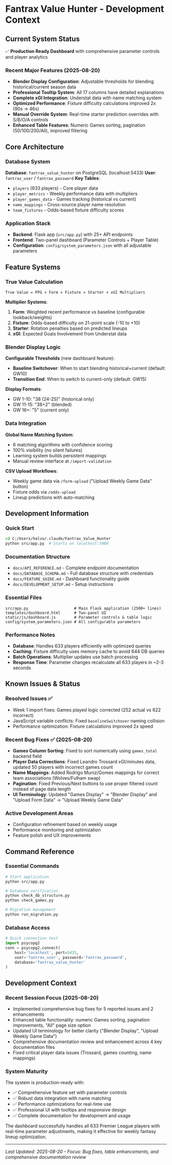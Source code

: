 # Fantrax Value Hunter - Development Context

## Current System Status

✅ **Production Ready Dashboard** with comprehensive parameter controls and player analytics

### Recent Major Features (2025-08-20)
- **Blender Display Configuration**: Adjustable thresholds for blending historical/current season data
- **Professional Tooltip System**: All 17 columns have detailed explanations
- **Complete xGI Integration**: Understat data with name matching system
- **Optimized Performance**: Fixture difficulty calculations improved 2x (90s → 46s)
- **Manual Override System**: Real-time starter prediction overrides with S/B/O/A controls
- **Enhanced Table Features**: Numeric Games sorting, pagination (50/100/200/All), improved filtering

## Core Architecture

### Database System
**Database**: `fantrax_value_hunter` on PostgreSQL (localhost:5433)
**User**: `fantrax_user` / `fantrax_password`
**Key Tables**:
- `players` (633 players) - Core player data
- `player_metrics` - Weekly performance data with multipliers  
- `player_games_data` - Games tracking (historical vs current)
- `name_mappings` - Cross-source player name resolution
- `team_fixtures` - Odds-based fixture difficulty scores

### Application Stack
- **Backend**: Flask app (`src/app.py`) with 25+ API endpoints
- **Frontend**: Two-panel dashboard (Parameter Controls + Player Table)
- **Configuration**: `config/system_parameters.json` with all adjustable parameters

## Feature Systems

### True Value Calculation
```
True Value = PPG × Form × Fixture × Starter × xGI Multipliers
```

**Multiplier Systems**:
1. **Form**: Weighted recent performance vs baseline (configurable lookback/weights)
2. **Fixture**: Odds-based difficulty on 21-point scale (-10 to +10)
3. **Starter**: Rotation penalties based on predicted lineups
4. **xGI**: Expected Goals Involvement from Understat data

### Blender Display Logic
**Configurable Thresholds** (new dashboard feature):
- **Baseline Switchover**: When to start blending historical+current (default: GW10)
- **Transition End**: When to switch to current-only (default: GW15)

**Display Formats**:
- GW 1-10: "38 (24-25)" (historical only)
- GW 11-15: "38+2" (blended)  
- GW 16+: "5" (current only)

### Data Integration
**Global Name Matching System**:
- 6 matching algorithms with confidence scoring
- 100% visibility (no silent failures)
- Learning system builds persistent mappings
- Manual review interface at `/import-validation`

**CSV Upload Workflows**:
- Weekly game data via `/form-upload` ("Upload Weekly Game Data" button)
- Fixture odds via `/odds-upload`
- Lineup predictions with auto-matching

## Development Information

### Quick Start
```bash
cd C:/Users/halvo/.claude/Fantrax_Value_Hunter
python src/app.py  # Starts on localhost:5000
```

### Documentation Structure
- `docs/API_REFERENCE.md` - Complete endpoint documentation
- `docs/DATABASE_SCHEMA.md` - Full database structure with credentials
- `docs/FEATURE_GUIDE.md` - Dashboard functionality guide  
- `docs/DEVELOPMENT_SETUP.md` - Setup instructions

### Essential Files
```
src/app.py                    # Main Flask application (2500+ lines)
templates/dashboard.html      # Two-panel UI
static/js/dashboard.js        # Parameter controls & table logic
config/system_parameters.json # All configurable parameters
```

### Performance Notes
- **Database**: Handles 633 players efficiently with optimized queries
- **Caching**: Fixture difficulty uses memory cache to avoid 644 DB queries
- **Batch Operations**: Multiplier updates use batch processing
- **Response Time**: Parameter changes recalculate all 633 players in ~2-3 seconds

## Known Issues & Status

### Resolved Issues ✅
- Week 1 import fixes: Games played logic corrected (252 actual vs 622 incorrect)
- JavaScript variable conflicts: Fixed `baselineSwitchover` naming collision
- Performance optimization: Fixture calculations improved 2x speed

### Recent Bug Fixes ✅ (2025-08-20)
- **Games Column Sorting**: Fixed to sort numerically using `games_total` backend field
- **Player Data Corrections**: Fixed Leandro Trossard xGI/minutes data, updated 50 players with incorrect games count
- **Name Mappings**: Added Rodrigo Muniz/Gomes mappings for correct team associations (Wolves/Fulham swap)
- **Pagination**: Fixed Previous/Next buttons to use proper filtered count instead of page data length
- **UI Terminology**: Updated "Games Display" → "Blender Display" and "Upload Form Data" → "Upload Weekly Game Data"

### Active Development Areas
- Configuration refinement based on weekly usage
- Performance monitoring and optimization
- Feature polish and UX improvements

## Command Reference

### Essential Commands
```bash
# Start application
python src/app.py

# Database verification  
python check_db_structure.py
python check_games.py

# Migration management
python run_migration.py
```

### Database Access
```python
# Quick connection test
import psycopg2
conn = psycopg2.connect(
    host='localhost', port=5433, 
    user='fantrax_user', password='fantrax_password',
    database='fantrax_value_hunter'
)
```

## Development Context

### Recent Session Focus (2025-08-20)
- Implemented comprehensive bug fixes for 5 reported issues and 2 enhancements
- Enhanced table functionality: numeric Games sorting, pagination improvements, "All" page size option
- Updated UI terminology for better clarity ("Blender Display", "Upload Weekly Game Data")
- Comprehensive documentation review and enhancement across 4 key documentation files
- Fixed critical player data issues (Trossard, games counting, name mappings)

### System Maturity
The system is production-ready with:
- ✅ Comprehensive feature set with parameter controls
- ✅ Robust data integration with name matching  
- ✅ Performance optimizations for real-time use
- ✅ Professional UI with tooltips and responsive design
- ✅ Complete documentation for development and usage

The dashboard successfully handles all 633 Premier League players with real-time parameter adjustments, making it effective for weekly fantasy lineup optimization.

---
*Last Updated: 2025-08-20 - Focus: Bug fixes, table enhancements, and comprehensive documentation review*